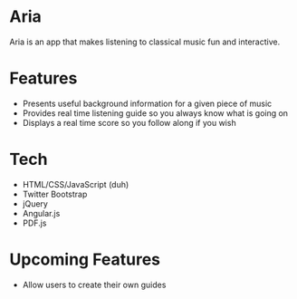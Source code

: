 Aria
==============

Aria is an app that makes listening to classical music fun and interactive.

Features
========

- Presents useful background information for a given piece of music
- Provides real time listening guide so you always know what is going on
- Displays a real time score so you follow along if you wish

Tech
====

- HTML/CSS/JavaScript (duh)
- Twitter Bootstrap
- jQuery
- Angular.js
- PDF.js

Upcoming Features
=================

- Allow users to create their own guides